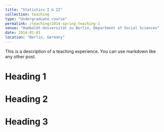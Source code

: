 ```yaml
---
title: "Statistics I & II"
collection: teaching
type: "Undergraduate course"
permalink: /teaching/2014-spring-teaching-1
venue: "Humboldt-Universität zu Berlin, Department of Social Sciences"
date: 2014-01-01
location: "Berlin, Germany"
---
```


This is a description of a teaching experience. You can use markdown like any other post.

Heading 1
======

Heading 2
======

Heading 3
======
